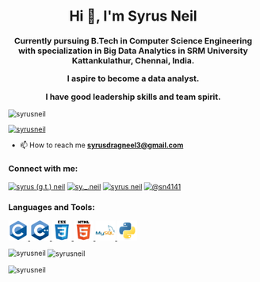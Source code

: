 <h1 align="center">Hi 👋, I'm Syrus Neil</h1>
<h3 align="center">Currently pursuing B.Tech in Computer Science Engineering with specialization in Big Data Analytics in SRM University Kattankulathur, Chennai, India.

I aspire to become a data analyst.

I have good leadership skills and team spirit.</h3>

<p align="left"> <img src="https://komarev.com/ghpvc/?username=syrusneil&label=Profile%20views&color=0e75b6&style=flat" alt="syrusneil" /> </p>

<p align="left"> <a href="https://github.com/ryo-ma/github-profile-trophy"><img src="https://github-profile-trophy.vercel.app/?username=syrusneil" alt="syrusneil" /></a> </p>

- 📫 How to reach me **syrusdragneel3@gmail.com**

<h3 align="left">Connect with me:</h3>
<p align="left">
<a href="https://linkedin.com/in/syrus (g.t.) neil" target="blank"><img align="center" src="https://raw.githubusercontent.com/rahuldkjain/github-profile-readme-generator/master/src/images/icons/Social/linked-in-alt.svg" alt="syrus (g.t.) neil" height="30" width="40" /></a>
<a href="https://instagram.com/sy._.neil" target="blank"><img align="center" src="https://raw.githubusercontent.com/rahuldkjain/github-profile-readme-generator/master/src/images/icons/Social/instagram.svg" alt="sy._.neil" height="30" width="40" /></a>
<a href="https://www.hackerrank.com/syrus neil" target="blank"><img align="center" src="https://raw.githubusercontent.com/rahuldkjain/github-profile-readme-generator/master/src/images/icons/Social/hackerrank.svg" alt="syrus neil" height="30" width="40" /></a>
<a href="https://www.hackerearth.com/@sn4141" target="blank"><img align="center" src="https://raw.githubusercontent.com/rahuldkjain/github-profile-readme-generator/master/src/images/icons/Social/hackerearth.svg" alt="@sn4141" height="30" width="40" /></a>
</p>

<h3 align="left">Languages and Tools:</h3>
<p align="left"> <a href="https://www.cprogramming.com/" target="_blank" rel="noreferrer"> <img src="https://raw.githubusercontent.com/devicons/devicon/master/icons/c/c-original.svg" alt="c" width="40" height="40"/> </a> <a href="https://www.w3schools.com/cpp/" target="_blank" rel="noreferrer"> <img src="https://raw.githubusercontent.com/devicons/devicon/master/icons/cplusplus/cplusplus-original.svg" alt="cplusplus" width="40" height="40"/> </a> <a href="https://www.w3schools.com/css/" target="_blank" rel="noreferrer"> <img src="https://raw.githubusercontent.com/devicons/devicon/master/icons/css3/css3-original-wordmark.svg" alt="css3" width="40" height="40"/> </a> <a href="https://www.w3.org/html/" target="_blank" rel="noreferrer"> <img src="https://raw.githubusercontent.com/devicons/devicon/master/icons/html5/html5-original-wordmark.svg" alt="html5" width="40" height="40"/> </a> <a href="https://www.mysql.com/" target="_blank" rel="noreferrer"> <img src="https://raw.githubusercontent.com/devicons/devicon/master/icons/mysql/mysql-original-wordmark.svg" alt="mysql" width="40" height="40"/> </a> <a href="https://www.python.org" target="_blank" rel="noreferrer"> <img src="https://raw.githubusercontent.com/devicons/devicon/master/icons/python/python-original.svg" alt="python" width="40" height="40"/> </a> </p>

<p><img align="left" src="https://github-readme-stats.vercel.app/api/top-langs?username=syrusneil&show_icons=true&locale=en&layout=compact" alt="syrusneil" /></p>

<p>&nbsp;<img align="center" src="https://github-readme-stats.vercel.app/api?username=syrusneil&show_icons=true&locale=en" alt="syrusneil" /></p>

<p><img align="center" src="https://github-readme-streak-stats.herokuapp.com/?user=syrusneil&" alt="syrusneil" /></p>
